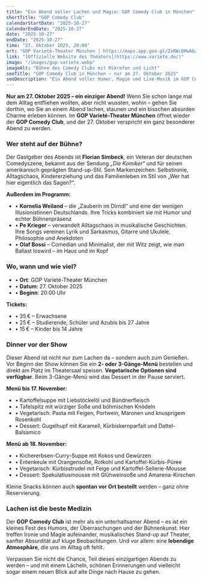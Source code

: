 ```yaml
---
title: "Ein Abend voller Lachen und Magie: GOP Comedy Club in München"
shortTitle: "GOP Comedy Club"
calendarStartDate: "2025-10-27"
calendarEndDate: "2025-10-27"
date: "2025-10-27"
endDate: "2025-10-27"
time: "27. Oktober 2025, 20:00"
ort: "GOP Varieté-Theater München | https://maps.app.goo.gl/ZxRWcDMwAbaqQPsm8"
link: "[Offizielle Website des Theaters](https://www.variete.de/)"
image: "/images/gop-variete.webp"
imageAlt: "Bühne des Comedy Clubs mit Mikrofon und Licht"
seoTitle: "GOP Comedy Club in München – nur am 27. Oktober 2025"
seoDescription: "Ein Abend voller Humor, Magie und Live-Musik im GOP Comedy Club München. Infos zu Künstlern, Tickets und Dinner vor der Show."
---
```


**Nur am 27. Oktober 2025 – ein einziger Abend!** Wenn Sie schon lange mal dem Alltag entfliehen wollten, aber nicht wussten, wohin – gehen Sie dorthin, wo Sie an einem Abend lachen, staunen und ein bisschen absurden Charme erleben können. Im **GOP Varieté-Theater München** öffnet wieder der **GOP Comedy Club**, und der 27. Oktober verspricht ein ganz besonderer Abend zu werden.

### Wer steht auf der Bühne?

Der Gastgeber des Abends ist **Florian Simbeck**, ein Veteran der deutschen Comedyszene, bekannt aus der Sendung *„Die Komiker“* und für seinen amerikanisch geprägten Stand-up-Stil. Sein Markenzeichen: Selbstironie, Alltagschaos, Kindererziehung und das Familienleben im Stil von „Wer hat hier eigentlich das Sagen?“.

**Außerdem im Programm:**
- • **Kornelia Weiland** – die „Zauberin im Dirndl“ und eine der wenigen Illusionistinnen Deutschlands. Ihre Tricks kombiniert sie mit Humor und echter Bühnenpräsenz  
- • **Pe Krieger** – verwandelt Alltagschaos in musikalische Geschichten. Ihre Songs vereinen Lyrik und Sarkasmus, Gitarre und Ukulele, Philosophie und Anekdoten  
- • **Olaf Bossi** – Comedian und Minimalist, der mit Witz zeigt, wie man Ballast loswird – im Haus und im Kopf

### Wo, wann und wie viel?

- • **Ort**: GOP Varieté-Theater München  
- • **Datum**: 27. Oktober 2025  
- • **Beginn**: 20:00 Uhr

**Tickets:**

- • 35 € – Erwachsene  
- • 25 € – Studierende, Schüler und Azubis bis 27 Jahre  
- • 15 € – Kinder bis 14 Jahre

### Dinner vor der Show

Dieser Abend ist nicht nur zum Lachen da – sondern auch zum Genießen. Vor Beginn der Show können Sie ein **2- oder 3-Gänge-Menü** bestellen und direkt am Platz im Theatersaal speisen. **Vegetarische Optionen sind verfügbar**. Beim 3-Gänge-Menü wird das Dessert in der Pause serviert.

**Menü bis 17. November:**

- • Kartoffelsuppe mit Liebstöckelöl und Bündnerfleisch  
- • Tafelspitz mit würziger Soße und böhmischen Knödeln  
- • Vegetarisch: Pasta mit Feigen, Portwein, Maronen und knusprigem Rosenkohl  
- • Dessert: Gugelhupf mit Karamell, Kürbiskernparfait und Dattel-Balsamico

**Menü ab 18. November:**

- • Kichererbsen-Curry-Suppe mit Kokos und Gewürzen  
- • Entenkeule mit Orangensoße, Rotkohl und Kartoffel-Kürbis-Püree  
- • Vegetarisch: Kürbisstrudel mit Feige und Kartoffel-Sellerie-Mousse  
- • Dessert: Spekulatiusmousse mit Glühweinsoße und Amarena-Kirschen

Kleine Snacks können auch **spontan vor Ort bestellt** werden – ganz ohne Reservierung.

### Lachen ist die beste Medizin

Der **GOP Comedy Club** ist mehr als ein unterhaltsamer Abend – es ist ein kleines Fest des Humors, der Überraschungen und der Bühnenkunst. Hier treffen Ironie und Magie aufeinander, musikalisches Stand-up auf Theater, sanfter Absurdität auf kluge Beobachtungen. Und vor allem: eine **lebendige Atmosphäre**, die uns im Alltag oft fehlt.

Verpassen Sie nicht die Chance, Teil dieses einzigartigen Abends zu werden – und mit einem Lächeln, schönen Erinnerungen und vielleicht sogar einem neuen Blick auf alte Dinge nach Hause zu gehen.
